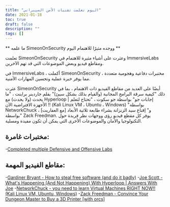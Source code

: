 ```yaml
---
title: "اليوم تعلمت تقنيات الأمن السيبراني"
date: 2021-01-18
toc: true
draft: false
description: ""
tags: []
---
```


** ما علمه SimeonOnSecurity ووجده مثيرًا للاهتمام اليوم **

تعلمت SimeonOnSecurity وعثرت على أشياء مثيرة للاهتمام في ImmersiveLabs ومقاطع فيديو وبعض الموضوعات التي قد تهم الآخرين.

في ImmersiveLabs ، أكملت SimeonOnSecurity مختبرات دفاعية وهجومية متعددة ، مما يوفر خبرة عملية وتحسين المهارات الأمنية.

عثرت SimeonOnSecurity أيضًا على العديد من مقاطع الفيديو ذات الاهتمام ، بما في ذلك "كيفية سرقة البرامج المجانية (والقيام بذلك بشكل سيئ)" بقلم جاردينر براينت ، "ما يحدث (ولا يحدث) مع Hyperloop | إجابات جو" بواسطة جو سكوت ، "تحتاج لتعلم الأجهزة الافتراضية الآن !! (Kali Linux VM ، Ubuntu ، Windows) "بواسطة NetworkChuck ، و" إقناع سيد الزنزانة بشراء طابعة ثلاثية الأبعاد [مع العفاريت] "بواسطة Zack Freedman. يوفر كل مقطع فيديو رؤى ووجهات نظر فريدة حول التكنولوجيا والأمان والموضوعات الأخرى التي يمكن أن تكون مفيدة ومسلية.

## مختبرات غامرة:
-[Completed multiple Defensive and Offensive Labs](https://www.immersivelabs.com/)

## مقاطع الفيديو المهمة:
-[Gardiner Bryant - How to steal free software (and do it badly)](https://www.youtube.com/watch?v=7bYpZpTCUFA)
-[Joe Scott - What's Happening (And Not Happening) With Hyperloop | Answers With Joe](https://www.youtube.com/watch?v=23n94m96flc)
-[NetworkChuck - you need to learn Virtual Machines RIGHT NOW!! (Kali Linux VM, Ubuntu, Windows)](https://www.youtube.com/watch?v=wX75Z-4MEoM)
-[Zack Freedman - Convince Your Dungeon Master to Buy a 3D Printer [with orcs]](https://www.youtube.com/watch?v=Lvo61p1UVCQ)
